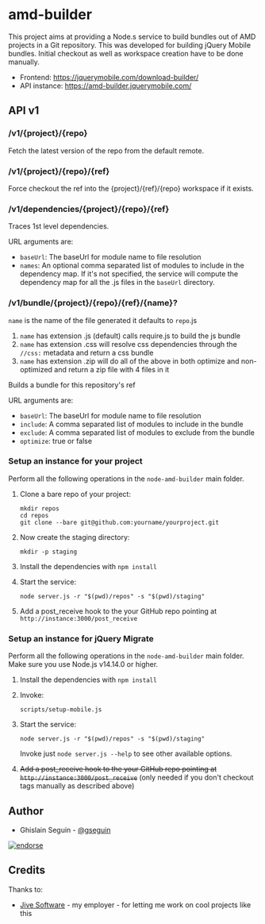 amd-builder
==========

This project aims at providing a Node.s service to build bundles out of AMD projects in a Git repository. This was developed for building jQuery Mobile bundles.
Initial checkout as well as workspace creation have to be done manually.

* Frontend: <https://jquerymobile.com/download-builder/>
* API instance: <https://amd-builder.jquerymobile.com/>

## API v1

### /v1/{project}/{repo}

Fetch the latest version of the repo from the default remote.

### /v1/{project}/{repo}/{ref}

Force checkout the ref into the {project}/{ref}/{repo} workspace if it exists.

### /v1/dependencies/{project}/{repo}/{ref}

Traces 1st level dependencies.

URL arguments are:

 - ```baseUrl```: The baseUrl for module name to file resolution
 - ```names```: An optional comma separated list of modules to include in the dependency map. If it's not specified, the service will compute the dependency map for all the .js files in the ```baseUrl``` directory.

### /v1/bundle/{project}/{repo}/{ref}/{name}?

```name``` is the name of the file generated it defaults to ```repo```.js

 1. ```name``` has extension .js (default) calls require.js to build the js bundle
 1. ```name``` has extension .css will resolve css dependencies through the ```//css:``` metadata and return a css bundle
 1. ```name``` has extension .zip will do all of the above in both optimize and non-optimized and return a zip file with 4 files in it

Builds a bundle for this repository's ref

URL arguments are:

 - ```baseUrl```: The baseUrl for module name to file resolution
 - ```include```: A comma separated list of modules to include in the bundle
 - ```exclude```: A comma separated list of modules to exclude from the bundle
 - ```optimize```: true or false

### Setup an instance for your project

Perform all the following operations in the `node-amd-builder` main folder.

1. Clone a bare repo of your project:
    ```
    mkdir repos
    cd repos
    git clone --bare git@github.com:yourname/yourproject.git
    ```

1. Now create the staging directory:
    ```
    mkdir -p staging
    ```

1. Install the dependencies with ```npm install```

1. Start the service:
    ```
    node server.js -r "$(pwd)/repos" -s "$(pwd)/staging"
    ```

1. Add a post_receive hook to the your GitHub repo pointing at ```http://instance:3000/post_receive```

### Setup an instance for jQuery Migrate

Perform all the following operations in the `node-amd-builder` main folder. Make sure you use Node.js v14.14.0 or higher.

1. Install the dependencies with `npm install`

1. Invoke:
    ```
    scripts/setup-mobile.js
    ```

1. Start the service:
    ```
    node server.js -r "$(pwd)/repos" -s "$(pwd)/staging"
    ```
    Invoke just `node server.js --help` to see other available options.

1. ~~Add a post_receive hook to the your GitHub repo pointing at `http://instance:3000/post_receive`~~ (only needed if you don't checkout tags manually as described above)

## Author

* Ghislain Seguin - [@gseguin](http://twitter.com/gseguin)

[![endorse](http://api.coderwall.com/ghislain/endorse.png)](http://coderwall.com/ghislain)

## Credits

Thanks to:

* [Jive Software](https://jivesoftware.com) - my employer - for letting me work on cool projects like this

